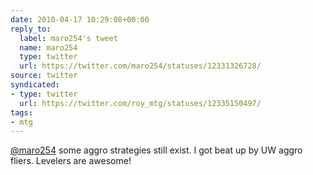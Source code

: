 ```yaml
---
date: 2010-04-17 10:29:08+00:00
reply_to:
  label: maro254's tweet
  name: maro254
  type: twitter
  url: https://twitter.com/maro254/statuses/12331326728/
source: twitter
syndicated:
- type: twitter
  url: https://twitter.com/roy_mtg/statuses/12335150497/
tags:
- mtg
---
```


[@maro254](https://twitter.com/maro254/) some aggro strategies still exist. I got beat up by UW aggro fliers. Levelers are awesome!